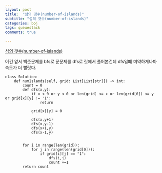 ```yaml
---
layout: post
title:  "섬의 갯수(number-of-islands)"
subtitle: "섬의 갯수(number-of-islands)"
categories: boj
tags: queuestack
comments: true

---
```

[섬의 갯수(number-of-islands)](https://leetcode.com/problems/number-of-islands/)

이건 앞서 백준문제를 bfs로 푼문제를 dfs로 릿에서 풀어본건데 dfs일떄 미약하게나마 속도가 더 빨랏다.

```
class Solution:
    def numIslands(self, grid: List[List[str]]) -> int:
        count = 0
        def dfs(x,y):
            if x < 0 or y < 0 or len(grid) <= x or len(grid[0]) <= y or grid[x][y] != '1':
                return

            grid[x][y] = 0

            dfs(x,y+1)
            dfs(x,y-1)
            dfs(x+1,y)
            dfs(x-1,y)


        for i in range(len(grid)):
            for j in range(len(grid[0])):
                if grid[i][j] == "1":
                    dfs(i,j)
                    count +=1
        return count
```